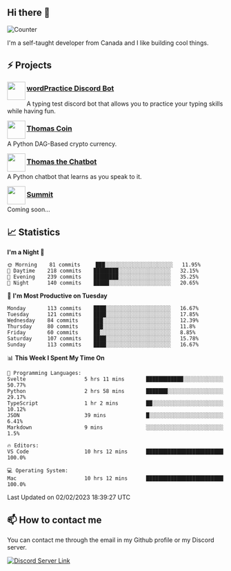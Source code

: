 <h2>Hi there 👋</h2>

![Counter](https://komarev.com/ghpvc/?username=principle105)

<p>I'm a self-taught developer from Canada and I like building cool things.</p>

<h2>⚡ Projects</h2>

<img align="left" src="https://i.imgur.com/BIzs17V.png" width="42" height="42" />
<h3><a target="_blank" href="http://wordpractice.principle.sh/">wordPractice Discord Bot</a></h3>
<p>A typing test discord bot that allows you to practice your typing skills while having fun.</p>

<img align="left" src="https://i.imgur.com/4FdQpgN.png" width="42" height="42" />
<h3><a href="https://github.com/principle105/thomas-coin">Thomas Coin</a></h3>
<p>A Python DAG-Based crypto currency.</p>

<img align="left" src="https://i.imgur.com/hA9YF2s.png" width="42" height="42" />
<h3><a href="https://github.com/principle105/thomasthechatbot">Thomas the Chatbot</a></h3>
<p>A Python chatbot that learns as you speak to it.</p>

<img align="left" src="https://i.imgur.com/Ly8Atho.png" width="42" height="42" />
<h3><a href="http://summit.sh/">Summit</a></h3>
<p>Coming soon...</p>

<h2>📈 Statistics</h2>

<!--START_SECTION:waka-->
**I'm a Night 🦉** 

```text
🌞 Morning    81 commits     ███░░░░░░░░░░░░░░░░░░░░░░   11.95% 
🌆 Daytime    218 commits    ████████░░░░░░░░░░░░░░░░░   32.15% 
🌃 Evening    239 commits    ████████░░░░░░░░░░░░░░░░░   35.25% 
🌙 Night      140 commits    █████░░░░░░░░░░░░░░░░░░░░   20.65%

```
📅 **I'm Most Productive on Tuesday** 

```text
Monday       113 commits    ████░░░░░░░░░░░░░░░░░░░░░   16.67% 
Tuesday      121 commits    ████░░░░░░░░░░░░░░░░░░░░░   17.85% 
Wednesday    84 commits     ███░░░░░░░░░░░░░░░░░░░░░░   12.39% 
Thursday     80 commits     ███░░░░░░░░░░░░░░░░░░░░░░   11.8% 
Friday       60 commits     ██░░░░░░░░░░░░░░░░░░░░░░░   8.85% 
Saturday     107 commits    ████░░░░░░░░░░░░░░░░░░░░░   15.78% 
Sunday       113 commits    ████░░░░░░░░░░░░░░░░░░░░░   16.67%

```


📊 **This Week I Spent My Time On** 

```text
💬 Programming Languages: 
Svelte                   5 hrs 11 mins       ████████████░░░░░░░░░░░░░   50.77% 
Python                   2 hrs 58 mins       ███████░░░░░░░░░░░░░░░░░░   29.17% 
TypeScript               1 hr 2 mins         ██░░░░░░░░░░░░░░░░░░░░░░░   10.12% 
JSON                     39 mins             █░░░░░░░░░░░░░░░░░░░░░░░░   6.41% 
Markdown                 9 mins              ░░░░░░░░░░░░░░░░░░░░░░░░░   1.5%

🔥 Editors: 
VS Code                  10 hrs 12 mins      █████████████████████████   100.0%

💻 Operating System: 
Mac                      10 hrs 12 mins      █████████████████████████   100.0%

```


 Last Updated on 02/02/2023 18:39:27 UTC
<!--END_SECTION:waka-->

<h2>📫 How to contact me</h2>

You can contact me through the email in my Github profile or my Discord server.

[![Discord Server Link](https://dcbadge.vercel.app/api/server/DHnk46C)](https://discord.gg/DHnk46C)

